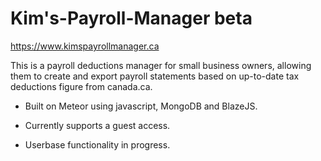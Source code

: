 # Kim's-Payroll-Manager beta

https://www.kimspayrollmanager.ca

This is a payroll deductions manager for small business owners, allowing them to create and export payroll statements based on up-to-date tax deductions figure from canada.ca. 

- Built on Meteor using javascript, MongoDB and BlazeJS.

- Currently supports a guest access.

- Userbase functionality in progress.
